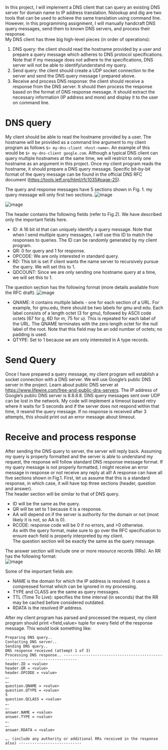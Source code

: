 In this project, I will implement a DNS client that can query an existing DNS server for domain name to IP
address translation. Nslookup and dig are two tools that can be used to achieve the same translation using
command line. However, in this programming assignment, I will manually handcraft DNS query messages,
send them to known DNS servers, and process their response.  
My DNS client has three big high-level pieces (in order of operations):

1. DNS query: the client should read the hostname provided by a user and prepare a query message which adheres to DNS protocol specifications. Note that if my message does not adhere to the specifications, DNS server will not be able to identify/understand my query.
2. Send query: the client should create a UDP socket connection to the server and send the DNS query message I prepared above.
3. Receive and process DNS response: the client should receive a response from the DNS server. It should then process the response based on the format of DNS response message. It should extract the necessary information (IP address and more) and display it to the user on command line.  

# DNS query

My client should be able to read the hostname provided by a user. The hostname will be provided as a command line argument to my client program as follows `$> my-dns-client <host-name>`.  An example of this would be `$> my-dns-client google.com`. Although a typical DNS client can query multiple hostnames at the same time, we will restrict to only one hostname as an argument in this project. Once my client program reads the hostname, it should prepare a DNS query message. Specific bit-by-bit format of the query message can be found in the official DNS RFC document (https://tools.ietf.org/html/rfc1035#page-25).

The query and response messages have 5 sections shown in Fig. 1. my query message will only first two sections.
![image](https://github.com/levi-ssk/dns-builder/assets/156009236/48a88745-6061-48fd-93f2-27d644558a07)

![image](https://github.com/levi-ssk/dns-builder/assets/156009236/ec30e020-295e-4f37-a447-da82fb833388)

The header contains the following fields (refer to Fig.2). We have described only the important fields here.

- ID: A 16 bit id that can uniquely identify a query message. Note that when I send multiple query messages, I will use this ID to match the responses to queries. The ID can be randomly generated by my client program.
- QR: 0 for query and 1 for response.
- OPCODE: We are only interested in standard query.
- RD: This bit is set if client wants the name server to recursively pursue the query. We will set this to 1.
- QDCOUNT: Since we are only sending one hostname query at a time, we will set this to 1.

  
The question section has the following format (more details available from the RFC draft).
![image](https://github.com/levi-ssk/dns-builder/assets/156009236/38b73889-e729-43d9-bb4c-e610b09b3f06)

- QNAME: it contains multiple labels - one for each section of a URL. For example, for gmu.edu, there should be two labels for gmu and edu. Each label consists of a length octet (3 for gmu), followed by ASCII code octets (67 for g, 6D for m, 75 for u). This is repeated for each label of the URL. The QNAME terminates with the zero length octet for the null label of the root. Note that this field may be an odd number of octets; no padding is used.
- QTYPE: Set to 1 because we are only interested in A type records.

# Send Query

Once I have prepared a query message, my client program will establish a socket connection with a DNS server. We will use Google’s public DNS server in the project. Learn about public DNS server at https://www.lifewire.com/free-and-public-dns-servers. The IP address of Google’s public DNS server is 8.8.8.8.
DNS query messages sent over UDP can be lost in the network. My code will implement a timeout based retry where it waits for 5 seconds and if the server does not respond within that time, it resend the query message. If no response is received after 3 attempts, this should print out an error message about timeout.

# Receive and process response

After sending the DNS query to server, the server will reply back. Assuming my query is properly formatted and the server is able to understand my request, the response will follow standard DNS response message format. If my query message is not properly formatted, I might receive an error message in response or not receive any reply at all!
A response can have all five sections shown in Fig.1. First, let us assume that this is a standard response, in which case, it will have top three sections (header, question and answer).  
The header section will be similar to that of DNS query.

- ID will be the same as the query.
- QR will be set to 1 because it is a response.
- AA will depend on if the server is authority for the domain or not (most likely it is not, so AA is 0).
- RCODE: response code will be 0 if no errors, and >0 otherwise.  
As with the query format, make sure to go over the RFC specification to ensure each field is properly interpreted by my client.  
The question section will be exactly the same as the query message.

The answer section will include one or more resource records (RRs). An RR has the following format:  
![image](https://github.com/levi-ssk/dns-builder/assets/156009236/bd8ba185-8a09-4f07-9927-0a786134c297)

Some of the important fields are:
- NAME is the domain for which the IP address is resolved. It uses a compressed format which can be ignored in my processing.
- TYPE and CLASS are the same as query messages.
- TTL (Time To Live): specifies the time interval (in seconds) that the RR may be cached before considered outdated.
- RDATA is the resolved IP address.

After my client program has parsed and processed the request, my client program should print <field,value> tuple for every field of the response message. This would look something like:

```$> my-dns-client google.com  
Preparing DNS query..
Contacting DNS server..
Sending DNS query..
DNS response received (attempt 1 of 3)
Processing DNS response.. ----------------------------------------------------------------------------
header.ID = <value>
header.QR = <value>
header.OPCODE = <value>
….
….
question.QNAME = <value>
question.QTYPE = <value>
5
question.QCLASS = <value>
….
….
answer.NAME = <value>
answer.TYPE = <value>
….
….
answer.RDATA = <value>

…. (include any authority or additional RRs received in the response also) ----------------------------
```
